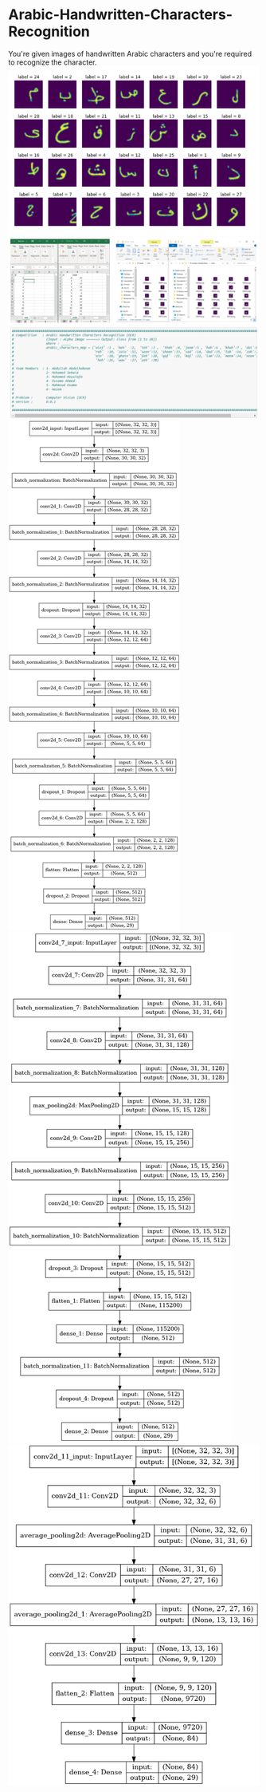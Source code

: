 # Arabic-Handwritten-Characters-Recognition
You're given images of handwritten Arabic characters and you're required to recognize the character.
<img src="img/1.PNG" alt="#" >
<img src="img/2.jfif" alt="#" >
<img src="img/3.PNG" alt="#" >
<img src="img/4.png" alt="#" >
<img src="img/5.png" alt="#" >
<img src="img/6.png" alt="#" >
